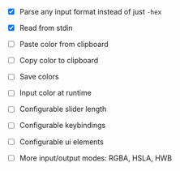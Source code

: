 - [x] Parse any input format instead of just `-hex`
- [x] Read from stdin

- [ ] Paste color from clipboard
- [ ] Copy color to clipboard
- [ ] Save colors
- [ ] Input color at runtime

- [ ] Configurable slider length
- [ ] Configurable keybindings
- [ ] Configurable ui elements

- [ ] More input/output modes: RGBA, HSLA, HWB
